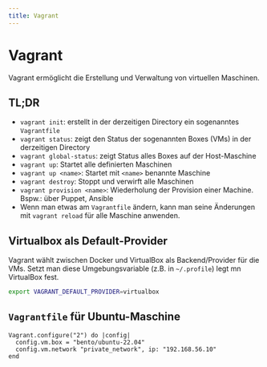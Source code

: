 ```yaml
---
title: Vagrant
---
```


# Vagrant 

Vagrant ermöglicht die Erstellung und Verwaltung von virtuellen
Maschinen.

## TL;DR

- `vagrant init`: erstellt in der derzeitigen Directory ein
  sogenanntes `Vagrantfile`
- `vagrant status`: zeigt den Status der sogenannten Boxes (VMs) in
  der derzeitigen Directory
- `vagrant global-status`: zeigt Status alles Boxes auf der
  Host-Maschine
- `vagrant up`: Startet alle definierten Maschinen
- `vagrant up <name>`: Startet mit `<name>` benannte Maschine
- `vagrant destroy`: Stoppt und verwirft alle Maschinen
- `vagrant provision <name>`: Wiederholung der Provision einer Machine. Bspw.: über Puppet, Ansible
- Wenn man etwas am `Vagrantfile` ändern, kann man seine Änderungen mit `vagrant reload` für alle Maschine anwenden.

## Virtualbox als Default-Provider 

Vagrant wählt zwischen Docker und VirtualBox als Backend/Provider für
die VMs. Setzt man diese Umgebungsvariable (z.B. in `~/.profile`) legt
mn VirtualBox fest.

``` bash
export VAGRANT_DEFAULT_PROVIDER=virtualbox
```

## `Vagrantfile` für Ubuntu-Maschine 

``` 
Vagrant.configure("2") do |config|
  config.vm.box = "bento/ubuntu-22.04"
  config.vm.network "private_network", ip: "192.168.56.10"
end
```
